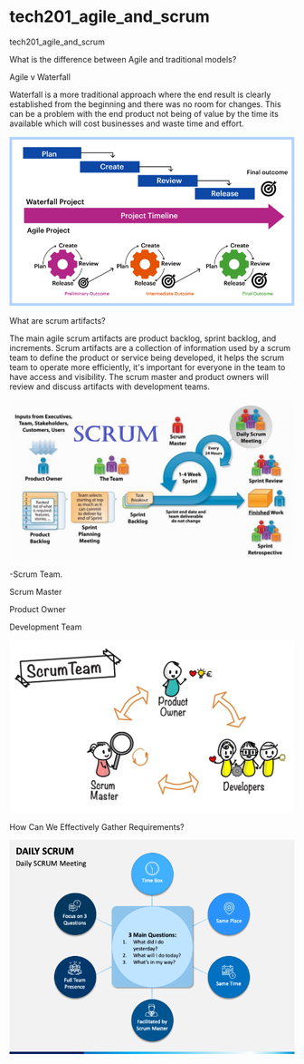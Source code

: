 # tech201_agile_and_scrum
tech201_agile_and_scrum

What is the difference between Agile and traditional models?

Agile v Waterfall

Waterfall is a more traditional approach where the end result is clearly established from the beginning and there was no room for changes.
This can be a problem with the end product not being of value by the time its available which will cost businesses and waste time and effort.


![](traditional.png)

What are scrum artifacts?

The main agile scrum artifacts are product backlog, sprint backlog, and increments.
Scrum artifacts are a collection of information used by a scrum team to define the product or service being developed,
it helps the scrum team to operate more efficiently, it's important for everyone in the team to have access and visibility.
The scrum master and product owners will review and discuss artifacts with development teams.


![](sprint.jpg)


-Scrum Team.

Scrum Master

Product Owner

Development Team

![](scrumteam.png)

How Can We Effectively Gather Requirements?

![](dailyscrum.png)